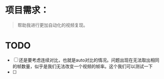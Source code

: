 # 项目需求：

> 帮助我进行更加自动化的视频复现。



# TODO

- [ ] 还是要考虑连续对比，也就是auto对比的情况。问题出现在无法取出相同的帧数量，似乎是我们无法改变一个视频的帧率。这个我们可以测试一下
- [ ] 